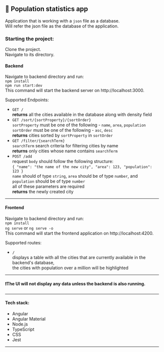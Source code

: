 ## 📝 Population statistics app

Application that is working with a `json` file as a database.\
Will refer the json file as the database of the application.

### Starting the project:
Clone the project. \
Navigate to its directory.

#### Backend
Navigate to backend directory and run:\
`npm install` \
`npm run start:dev`\
This command will start the backend server on http://localhost:3000.

Supported Endpoints:
- `GET /` \
    **returns** all the cities available in the database along with density field
- `GET /sort/{sortProperty}/{sortOrder}` \
    `sortProperty` must be one of the following - `name`, `area`, `population`\
    `sortOrder` must be one of the following - `asc`, `desc` \
    **returns** cities sorted by `sortProperty` in `sortOrder` 
- `GET /filter/{searchTerm}` \
    `searchTerm` search criteria for filtering cities by name \
    **returns** only cities whose name contains `searchTerm`
- `POST /add` \
    request `body` should follow the following structure: \
    `{
        "name": "the name of the new city",
        "area": 123,
        "population": 123
    }`\
    `name` should of type `string`, `area` should be of type `number`, and `population` should be of type `number`\
    all of these parameters are required\
    **returns** the newly created city 

---

#### Frontend
Navigate to backend directory and run:\
`npm install` \
`ng serve` or `ng serve -o`\
This command will start the frontend application on http://localhost:4200.

Supported routes:
- `/` \
displays a table with all the cities that are currently available in the backend's database, \
the cities with population over a million will be highlighted

---

#### ❗The UI will not display any data unless the backend is also running.

---

#### Tech stack:

- Angular
- Angular Material
- Node.js
- TypeScript
- CSS
- Jest

---